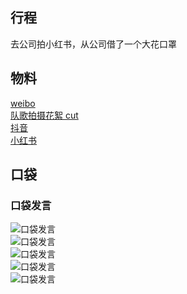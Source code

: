 ## 行程
去公司拍小红书，从公司借了一个大花口罩

## 物料
[weibo](https://weibo.com/5228056212/L3iijagbp)<br>
[队歌拍摄花絮 cut](https://weibo.com/5236952807/L3fsoahLa)<br>
[抖音](https://www.douyin.com/video/7034854271514479880)<br>
[小红书](http://www.xiaohongshu.com/discovery/item/61a0ba7c00000000010294e7)
## 口袋
### 口袋发言
![口袋发言](./pocket48/imgs/messages1.jpeg)<br>
![口袋发言](./pocket48/imgs/P1.jpeg)<br>
![口袋发言](./pocket48/imgs/P2.jpeg)<br>
![口袋发言](./pocket48/imgs/P3.jpeg)<br>
![口袋发言](./pocket48/imgs/P4.jpeg)<br>

